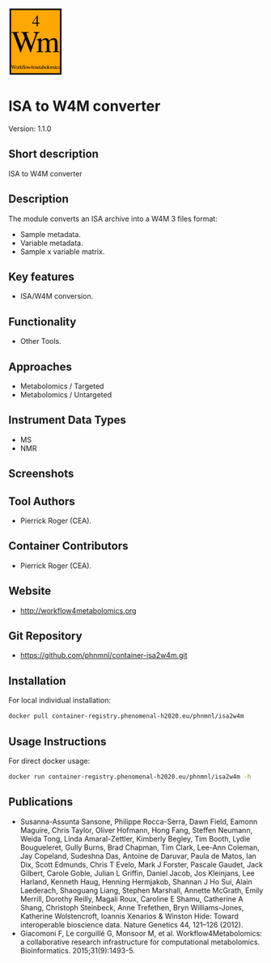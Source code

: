 <!-- Guidance: see https://github.com/phnmnl/phenomenal-h2020/wiki/The-Guideline-for-Container-GitHub-Respository-README.md-Creation -->

![Logo](w4m.png)

# ISA to W4M converter
Version: 1.1.0

## Short description

<!-- 
This should only be 20 to 40 words, hopefully a single sentence.
-->

ISA to W4M converter

## Description

The module converts an ISA archive into a W4M 3 files format:

 - Sample metadata.
 - Variable metadata.
 - Sample x variable matrix.

## Key features

- ISA/W4M conversion.

## Functionality

- Other Tools.

## Approaches

- Metabolomics / Targeted
- Metabolomics / Untargeted

## Instrument Data Types

- MS
- NMR

## Screenshots

## Tool Authors

- Pierrick Roger (CEA).

## Container Contributors

- Pierrick Roger (CEA).

## Website

- http://workflow4metabolomics.org

## Git Repository

- https://github.com/phnmnl/container-isa2w4m.git

## Installation 

For local individual installation:

```bash
docker pull container-registry.phenomenal-h2020.eu/phnmnl/isa2w4m
```

## Usage Instructions

For direct docker usage:
```bash
docker run container-registry.phenomenal-h2020.eu/phnmnl/isa2w4m -h
```

## Publications

<!-- Guidance:
Use AMA style publications as a list (you can export AMA from PubMed, on the Formats: Citation link when looking at the entry).
-->

 - Susanna-Assunta Sansone, Philippe Rocca-Serra, Dawn Field, Eamonn Maguire, Chris Taylor, Oliver Hofmann, Hong Fang, Steffen Neumann, Weida Tong, Linda Amaral-Zettler, Kimberly Begley, Tim Booth, Lydie Bougueleret, Gully Burns, Brad Chapman, Tim Clark, Lee-Ann Coleman, Jay Copeland, Sudeshna Das, Antoine de Daruvar, Paula de Matos, Ian Dix, Scott Edmunds, Chris T Evelo, Mark J Forster, Pascale Gaudet, Jack Gilbert, Carole Goble, Julian L Griffin, Daniel Jacob, Jos Kleinjans, Lee Harland, Kenneth Haug, Henning Hermjakob, Shannan J Ho Sui, Alain Laederach, Shaoguang Liang, Stephen Marshall, Annette McGrath, Emily Merrill, Dorothy Reilly, Magali Roux, Caroline E Shamu, Catherine A Shang, Christoph Steinbeck, Anne Trefethen, Bryn Williams-Jones, Katherine Wolstencroft, Ioannis Xenarios & Winston Hide: Toward interoperable bioscience data. Nature Genetics 44, 121–126 (2012).
 - Giacomoni F, Le corguillé G, Monsoor M, et al. Workflow4Metabolomics: a collaborative research infrastructure for computational metabolomics. Bioinformatics. 2015;31(9):1493-5.
